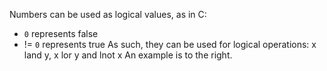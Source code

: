Numbers can be used as logical values, as in C:
- `0` represents false
- != `0` represents true As such, they can be used for logical operations: x land y, x lor y and lnot x An example is to the right.

